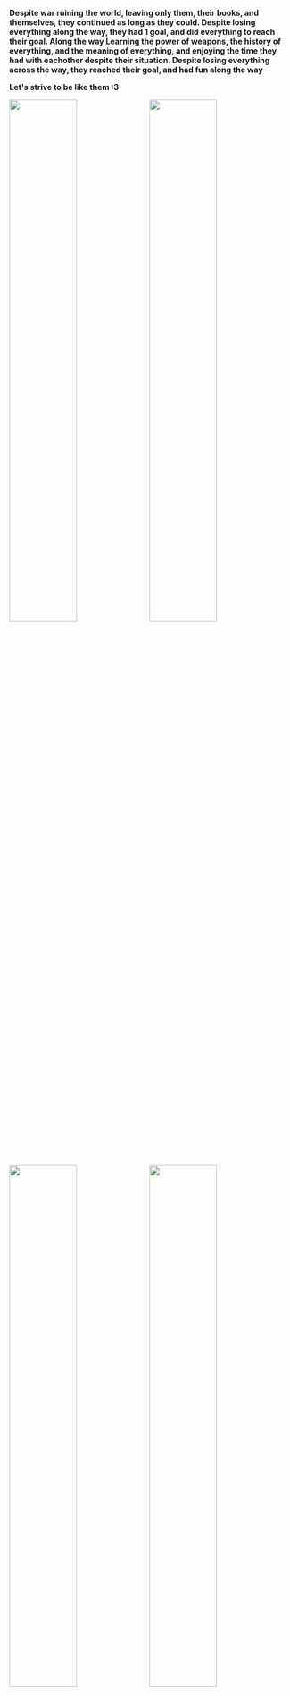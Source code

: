 **Despite war ruining the world, leaving only them, their books, and themselves, they continued as long as they could. Despite losing everything along the way, they had 1 goal, and did everything to reach their goal. Along the way Learning the power of weapons, the history of everything, and the meaning of everything, and enjoying the time they had with eachother despite their situation. Despite losing everything across the way, they reached their goal, and had fun along the way**

**Let's strive to be like them :3**

<div float="left">
  <img style="width: 49%" src="https://user-images.githubusercontent.com/19649813/227292434-67fc64c9-2b82-4c8a-bbd9-4f9b5f6a28ff.jpg">
  <img style="width: 49%" src="https://user-images.githubusercontent.com/19649813/227292656-c568eb03-4c2f-401d-9a1c-f2d09b8b57ec.jpg">
  <img style="width: 49%" src="https://user-images.githubusercontent.com/19649813/227295277-e0f2bde9-cff3-4357-b823-07fa8cddd456.png">
  <img style="width: 49%" src="https://user-images.githubusercontent.com/19649813/227296229-efa77975-11c2-40ab-a0c4-edae27baf7da.png">
  <img style="width: 49%" src="https://user-images.githubusercontent.com/19649813/227296955-41530af2-1ee6-4c3a-9d65-d7d7faa4127e.png">
  <img style="width: 49%" src="https://user-images.githubusercontent.com/19649813/227391776-34793c59-281c-494a-9ccb-b7c364f8dd85.png">
    <img style="width: 49%" src="https://user-images.githubusercontent.com/19649813/227297689-b1fe69e5-e470-40c3-9ce1-f9979629a96b.png">
    <img style="width: 49%" src="https://user-images.githubusercontent.com/19649813/227391789-62dbf8bb-4c81-4470-8a51-8fe9b26a18ed.jpg">
</div>

![1AQaSkey_2x](https://user-images.githubusercontent.com/19649813/227391611-67788fee-88cb-4554-997f-3051a543301a.jpg)
